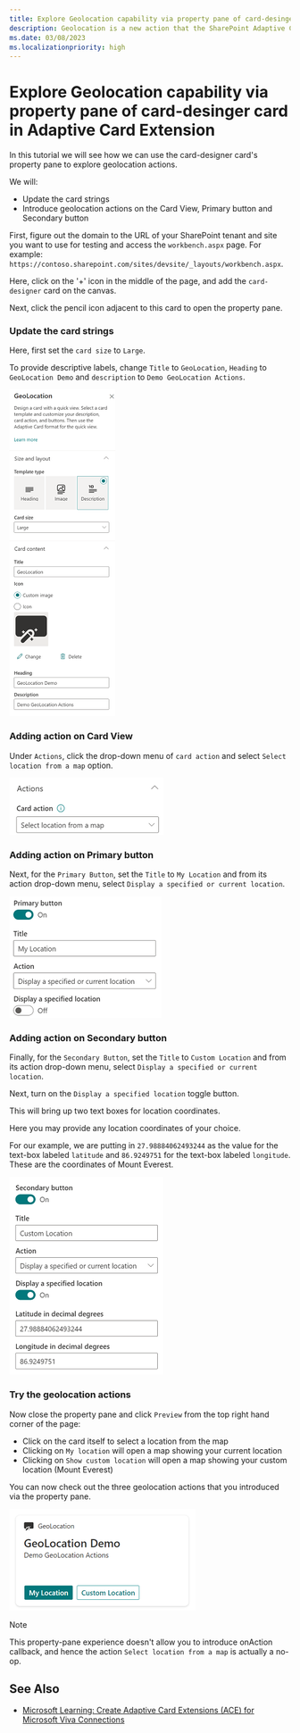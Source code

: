 ```yaml
---
title: Explore Geolocation capability via property pane of card-desinger card in Adaptive Card Extension
description: Geolocation is a new action that the SharePoint Adaptive Card Extension framework supports, and in this tutorial we see how we can explore this capability via the property pane of the card-designer card.
ms.date: 03/08/2023
ms.localizationpriority: high
---
```


# Explore Geolocation capability via property pane of card-desinger card in Adaptive Card Extension

In this tutorial we will see how we can use the card-designer card's property pane to explore geolocation actions.

We will:

- Update the card strings
- Introduce geolocation actions on the Card View, Primary button and Secondary button

First, figure out the domain to the URL of your SharePoint tenant and site you want to use for testing and access the `workbench.aspx` page. For example: `https://contoso.sharepoint.com/sites/devsite/_layouts/workbench.aspx`.

Here, click on the '+' icon in the middle of the page, and add the `card-designer` card on the canvas.

Next, click the pencil icon adjacent to this card to open the property pane.

### Update the card strings

Here, first set the `card size` to `Large`.

To provide descriptive labels, change `Title` to `GeoLocation`, `Heading` to `GeoLocation Demo` and `description` to `Demo GeoLocation Actions`.

![Adding strings in the property pane of card designer card](../../../../../../docs/images/viva-extensibility/geolocation/geoloactionPropertyPaneStrings.png)

### Adding action on Card View

Under `Actions`, click the drop-down menu of `card action` and select `Select location from a map` option.

![Set the on-click action to "Select location from a map" from the drop-down menu of card-view](../../../../../../docs/images/viva-extensibility/geolocation/geoloactionPropertyPaneCardAction.png)

### Adding action on Primary button

Next, for the `Primary Button`, set the `Title` to `My Location` and from its action drop-down menu, select `Display a specified or current location`.

![Set the on-click action to "Display a specified or current location" from the drop-down menu for the primary button](../../../../../../docs/images/viva-extensibility/geolocation/geoloactionPropertyPanePrimaryButtonAction.png)

### Adding action on Secondary button

Finally, for the `Secondary Button`, set the `Title` to `Custom Location` and from its action drop-down menu, select `Display a specified or current location`.

Next, turn on the `Display a specified location` toggle button.

This will bring up two text boxes for location coordinates.

Here you may provide any location coordinates of your choice.

For our example, we are putting in `27.98884062493244` as the value for the text-box labeled `latitude` and `86.9249751` for the text-box labeled `longitude`. These are the coordinates of Mount Everest.

![Set the on-click action to "Display a specified or current location" from the drop-down menu for the secondary button and pass coordinates of your choice in the respective location text-boxes](../../../../../../docs/images/viva-extensibility/geolocation/geoloactionPropertyPaneSecondaryButtonAction.png)

### Try the geolocation actions

Now close the property pane and click `Preview` from the top right hand corner of the page:

- Click on the card itself to select a location from the map
- Clicking on `My location` will open a map showing your current location
- Clicking on `Show custom location` will open a map showing your custom location (Mount Everest)

You can now check out the three geolocation actions that you introduced via the property pane.

![Card-Designer card with geolocation actions configured](../../../../../../docs/images/viva-extensibility/geolocation/geoloactionPropertyPaneCardGenerated.png)

> [!NOTE]
> This property-pane experience doesn't allow you to introduce onAction callback, and hence the action `Select location from a map` is actually a no-op.

## See Also

- [Microsoft Learning: Create Adaptive Card Extensions (ACE) for Microsoft Viva Connections](/training/modules/sharepoint-spfx-adaptive-card-extension-card-types)
